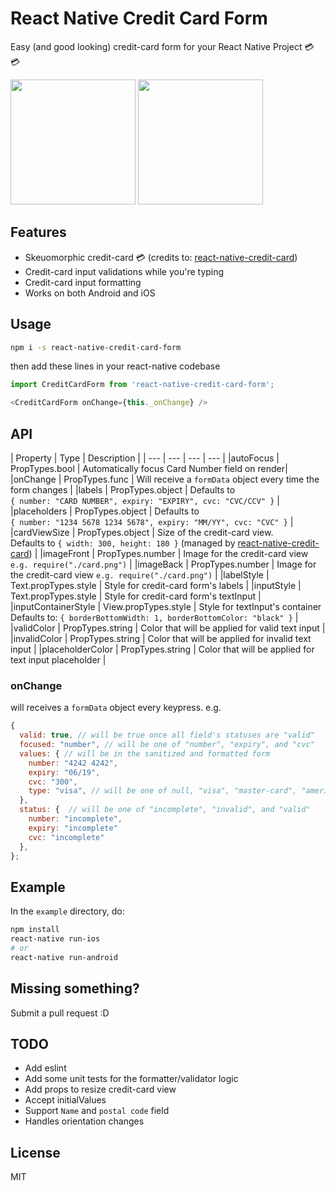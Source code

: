 
# React Native Credit Card Form
Easy (and good looking) credit-card form for your React Native Project 💳 💳

<img src="https://github.com/sbycrosz/react-native-credit-card-form/blob/master/ios.gif?raw=true" width=200/>
<img src="https://github.com/sbycrosz/react-native-credit-card-form/blob/master/android.gif?raw=true" width=200/>

## Features
* Skeuomorphic credit-card 💳 (credits to: [react-native-credit-card](https://github.com/sonnylazuardi/react-native-credit-card))
* Credit-card input validations while you're typing
* Credit-card input formatting
* Works on both Android and iOS


## Usage

```bash
npm i -s react-native-credit-card-form
```

then add these lines in your react-native codebase

```js
import CreditCardForm from 'react-native-credit-card-form';

<CreditCardForm onChange={this._onChange} />
```

## API

| Property | Type | Description |
| --- | --- | --- | --- |
|autoFocus | PropTypes.bool | Automatically focus Card Number field on render|
|onChange | PropTypes.func | Will receive a `formData` object every time the form changes |
|labels | PropTypes.object | Defaults to <br/>`{ number: "CARD NUMBER", expiry: "EXPIRY", cvc: "CVC/CCV" }` |
|placeholders | PropTypes.object | Defaults to <br/>`{ number: "1234 5678 1234 5678", expiry: "MM/YY", cvc: "CVC" }` |
|cardViewSize | PropTypes.object | Size of the credit-card view.<br/>Defaults to `{ width: 300, height: 180 }` (managed by [react-native-credit-card](https://github.com/sonnylazuardi/react-native-credit-card))  |
|imageFront | PropTypes.number | Image for the credit-card view `e.g. require("./card.png")` |
|imageBack | PropTypes.number | Image for the credit-card view `e.g. require("./card.png")` |
|labelStyle | Text.propTypes.style | Style for credit-card form's labels |
|inputStyle | Text.propTypes.style | Style for credit-card form's textInput |
|inputContainerStyle | View.propTypes.style | Style for textInput's container<br/> Defaults to: `{ borderBottomWidth: 1, borderBottomColor: "black" }` |
|validColor | PropTypes.string | Color that will be applied for valid text input |
|invalidColor | PropTypes.string | Color that will be applied for invalid text input |
|placeholderColor | PropTypes.string | Color that will be applied for text input placeholder |

### onChange
will receives a `formData` object every keypress. e.g.

```js
{
  valid: true, // will be true once all field's statuses are "valid"
  focused: "number", // will be one of "number", "expiry", and "cvc"
  values: { // will be in the sanitized and formatted form
  	number: "4242 4242",
  	expiry: "06/19",
  	cvc: "300",
  	type: "visa", // will be one of null, "visa", "master-card", "american-express", "diners-club", "discover", "jcb", "unionpay", "maestro"
  },
  status: {  // will be one of "incomplete", "invalid", and "valid"
	number: "incomplete",
	expiry: "incomplete"
	cvc: "incomplete"
  },
};
```



## Example

In the `example` directory, do:

```bash
npm install
react-native run-ios
# or
react-native run-android
```

## Missing something?
Submit a pull request :D

## TODO
* Add eslint
* Add some unit tests for the formatter/validator logic
* Add props to resize credit-card view
* Accept initialValues
* Support `Name` and `postal code` field
* Handles orientation changes


## License
MIT
